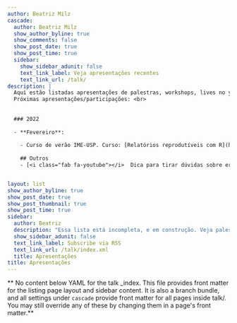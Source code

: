 ```yaml
---
author: Beatriz Milz
cascade:
  author: Beatriz Milz
  show_author_byline: true
  show_comments: false
  show_post_date: true
  show_post_time: true
  sidebar:
    show_sidebar_adunit: false
    text_link_label: Veja apresentações recentes
    text_link_url: /talk/
description: |
  Aqui estão listadas apresentações de palestras, workshops, lives no youtube e conferências que eu participei relacionadas à programação. <br>
  Próximas apresentações/participações: <br>
  
  
  ### 2022
  
  - **Fevereiro**:
  
    - Curso de verão IME-USP. Curso: [Relatórios reprodutíveis com R](https://beatrizmilz.github.io/2022-curso-de-verao-ime-usp-relatorios/). Datas: 2 à 16 de fevereiro de 2022 (2ª e 4ª), período matutino (9h-12h). Inscrições exclusivamente através do [site do Programa de Verão IME-USP](https://www.ime.usp.br/verao/index.php/turmas/apresentacao.php).
    
    ## Outros
    - [<i class="fab fa-youtube"></i>  Dica para tirar dúvidas sobre erros em R: Pacote Reprex](https://youtu.be/IxlGYVnaGXk)


layout: list
show_author_byline: true
show_post_date: true
show_post_thumbnail: true
show_post_time: true
sidebar:
  author: Beatriz
  description: "Essa lista está incompleta, e em construção. Veja palestras anteriores [aqui](/palestras/)."
  show_sidebar_adunit: false
  text_link_label: Subscribe via RSS
  text_link_url: /talk/index.xml
  title: Apresentações
title: Apresentações
---
```


** No content below YAML for the talk _index. This file provides front matter for the listing page layout and sidebar content. It is also a branch bundle, and all settings under `cascade` provide front matter for all pages inside talk/. You may still override any of these by changing them in a page's front matter.**
